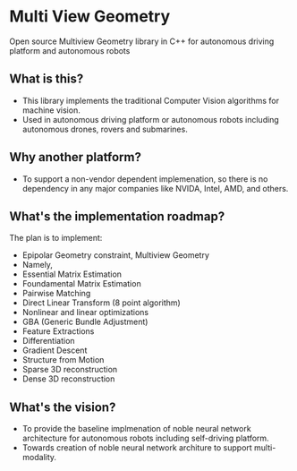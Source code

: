 # Multi View Geometry
Open source Multiview Geometry library in C++ for autonomous driving platform and autonomous robots 

## What is this?

- This library implements the traditional Computer Vision algorithms for machine vision.
- Used in autonomous driving platform or autonomous robots including autonomous drones, rovers and submarines.

## Why another platform?

- To support a non-vendor dependent implemenation, so there is no dependency in any major companies like NVIDA, Intel, AMD, and others.

## What's the implementation roadmap?

   The plan is to implement:
   
- Epipolar Geometry constraint, Multiview Geometry
- Namely,
- Essential Matrix Estimation
- Foundamental Matrix Estimation
- Pairwise Matching
- Direct Linear Transform (8 point algorithm)
- Nonlinear and linear optimizations
- GBA (Generic Bundle Adjustment)
- Feature Extractions
- Differentiation
- Gradient Descent
- Structure from Motion
- Sparse 3D reconstruction
- Dense 3D reconstruction

## What's the vision?

- To provide the baseline implmenation of noble neural network architecture for autonomous robots including self-driving platform.
- Towards creation of noble neural network architure to support multi-modality.

## 
